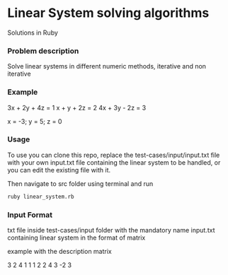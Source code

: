 # Linear System solving algorithms 
Solutions in  Ruby

### Problem description

Solve linear systems in different numeric methods, iterative and non iterative

### Example

3x + 2y + 4z = 1
x  + y  + 2z = 2
4x + 3y - 2z = 3 

x = -3; y = 5; z = 0

### Usage

To use you can clone this repo, replace the test-cases/input/input.txt file with your own input.txt file containing the linear system to be handled, or you can edit the existing file with it.

Then navigate to src folder using terminal and run

```bash
ruby linear_system.rb
```

### Input Format

txt file inside test-cases/input folder with the mandatory name input.txt containing linear system in the format of matrix

example with the description matrix

3 2 4 1
1 1 2 2
4 3 -2 3